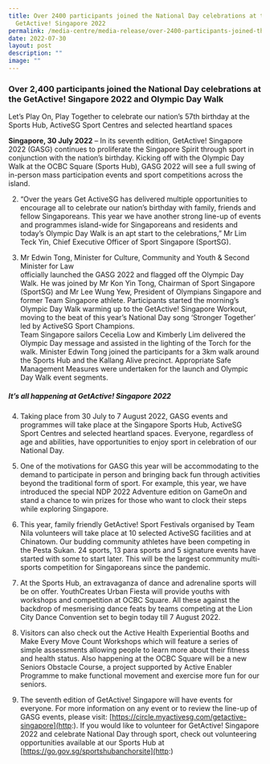 ```yaml
---
title: Over 2400 participants joined the National Day celebrations at the
  GetActive! Singapore 2022
permalink: /media-centre/media-release/over-2400-participants-joined-the-national-day-celebrations-at-the/
date: 2022-07-30
layout: post
description: ""
image: ""
---
```

### **Over 2,400 participants joined the National Day celebrations at the GetActive! Singapore 2022 and Olympic Day Walk**

Let’s Play On, Play Together to celebrate our nation’s 57th birthday at the Sports Hub, ActiveSG Sport Centres and selected heartland spaces  
  
**Singapore, 30 July 2022** – In its seventh edition, GetActive! Singapore 2022 (GASG) continues to proliferate the Singapore Spirit through sport in conjunction with the nation’s birthday. Kicking off with the Olympic Day Walk at the OCBC Square (Sports Hub), GASG 2022 will see a full swing of in-person mass participation events and sport competitions across the island.

2. “Over the years Get ActiveSG has delivered multiple opportunities to encourage all to celebrate our nation’s birthday with family, friends and fellow Singaporeans. This year we have another strong line-up of events and programmes island-wide for Singaporeans and residents and today’s Olympic Day Walk is an apt start to the celebrations,” Mr Lim Teck Yin, Chief Executive Officer of Sport Singapore (SportSG).

3. Mr Edwin Tong, Minister for Culture, Community and Youth & Second Minister for Law  
officially launched the GASG 2022 and flagged off the Olympic Day Walk. He was joined by Mr Kon Yin Tong, Chairman of Sport Singapore (SportSG) and Mr Lee Wung Yew, President of Olympians Singapore and former Team Singapore athlete. Participants started the morning’s Olympic Day Walk warming up to the GetActive! Singapore Workout, moving to the beat of this year’s National Day song ‘Stronger Together’ led by ActiveSG Sport Champions.  
Team Singapore sailors Cecelia Low and Kimberly Lim delivered the Olympic Day message and assisted in the lighting of the Torch for the walk. Minister Edwin Tong joined the participants for a 3km walk around the Sports Hub and the Kallang Alive precinct. Appropriate Safe Management Measures were undertaken for the launch and Olympic Day Walk event segments.

##### **It’s all happening at GetActive! Singapore 2022**

4. Taking place from 30 July to 7 August 2022, GASG events and programmes will take place at the Singapore Sports Hub, ActiveSG Sport Centres and selected heartland spaces. Everyone, regardless of age and abilities, have opportunities to enjoy sport in celebration of our National Day.  
  
5. One of the motivations for GASG this year will be accommodating to the demand to participate in person and bringing back fun through activities beyond the traditional form of sport. For example, this year, we have introduced the special NDP 2022 Adventure edition on GameOn and stand a chance to win prizes for those who want to clock their steps while exploring Singapore.

6. This year, family friendly GetActive! Sport Festivals organised by Team Nila volunteers will take place at 10 selected ActiveSG facilities and at Chinatown. Our budding community athletes have been competing in the Pesta Sukan. 24 sports, 13 para sports and 5 signature events have started with some to start later. This will be the largest community multi-sports competition for Singaporeans since the pandemic.  
  
7. At the Sports Hub, an extravaganza of dance and adrenaline sports will be on offer. YouthCreates Urban Fiesta will provide youths with workshops and competition at OCBC Square. All these against the backdrop of mesmerising dance feats by teams competing at the Lion City Dance Convention set to begin today till 7 August 2022.

8. Visitors can also check out the Active Health Experiential Booths and Make Every Move Count Workshops which will feature a series of simple assessments allowing people to learn more about their fitness and health status. Also happening at the OCBC Square will be a new Seniors Obstacle Course, a project supported by Active Enabler Programme to make functional movement and exercise more fun for our seniors.

9. The seventh edition of GetActive! Singapore will have events for everyone. For more information on any event or to review the line-up of GASG events, please visit: [https://circle.myactivesg.com/getactive-singapore](http:). If you would like to volunteer for GetActive! Singapore 2022 and celebrate National Day through sport, check out volunteering opportunities available at our Sports Hub at [https://go.gov.sg/sportshubanchorsite](http:)